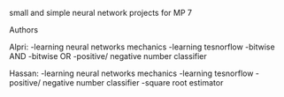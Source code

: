 
small and simple neural network projects for MP 7



Authors 

Alpri:
-learning neural networks mechanics
-learning tesnorflow
-bitwise AND
-bitwise OR
-positive/ negative number classifier


Hassan:
-learning neural networks mechanics
-learning tesnorflow
-positive/ negative number classifier
-square root estimator

